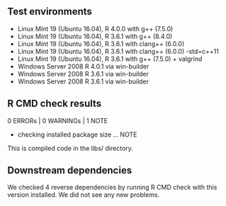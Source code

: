 ## Test environments

* Linux Mint 19 (Ubuntu 16.04), R 4.0.0 with g++ (7.5.0)
* Linux Mint 19 (Ubuntu 16.04), R 3.6.1 with g++ (8.4.0)
* Linux Mint 19 (Ubuntu 16.04), R 3.6.1 with clang++ (6.0.0)
* Linux Mint 19 (Ubuntu 16.04), R 3.6.1 with clang++ (6.0.0) -std=c++11
* Linux Mint 19 (Ubuntu 16.04), R 3.6.1 with g++ (7.5.0) + valgrind   
* Windows Server 2008 R 4.0.1 via win-builder
* Windows Server 2008 R 3.6.1 via win-builder
* Windows Server 2008 R 3.6.1 via win-builder

## R CMD check results

0 ERRORs | 0 WARNINGs | 1 NOTE

- checking installed package size ... NOTE

This is compiled code in the libs/ directory.

## Downstream dependencies

We checked 4 reverse dependencies by running R CMD check with this version installed. 
We did not see any new problems.

